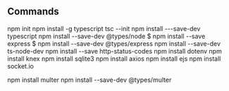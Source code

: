 ## Commands

npm init
npm install -g typescript
tsc --init
npm install ---save-dev typescript
npm install --save-dev @types/node
$ npm install --save express
$ npm install --save-dev @types/express
npm install --save-dev ts-node-dev
npm install --save http-status-codes
npm install dotenv
npm install knex
npm install sqlite3
npm install axios
npm install ejs 
npm install socket.io

npm install multer
npm install --save-dev @types/multer